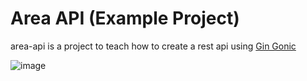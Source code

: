 # Area API (Example Project)
 area-api is a project to teach how to create a rest api using [Gin Gonic](https://github.com/gin-gonic/gin) 

![image](https://user-images.githubusercontent.com/35516367/178566509-7145924f-c436-48c3-8802-98fb2ef2924a.png)
